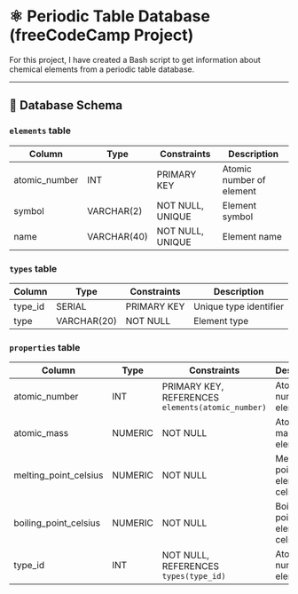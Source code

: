 # ⚛ Periodic Table Database (freeCodeCamp Project)
For this project, I have created a Bash script to get information about chemical elements from a periodic table database.

---
## 🧱 Database Schema
### `elements` table
| Column | Type | Constraints | Description |
| ------ | ---- | ----------- | ----------- |
| atomic_number | INT | PRIMARY KEY | Atomic number of element |
| symbol | VARCHAR(2) | NOT NULL, UNIQUE | Element symbol |
| name | VARCHAR(40) | NOT NULL, UNIQUE | Element name |
### `types` table
| Column | Type | Constraints | Description |
| ------ | ---- | ----------- | ----------- |
| type_id | SERIAL | PRIMARY KEY | Unique type identifier |
| type | VARCHAR(20) | NOT NULL | Element type |
### `properties` table
| Column | Type | Constraints | Description |
| ------ | ---- | ----------- | ----------- |
| atomic_number | INT | PRIMARY KEY, REFERENCES `elements(atomic_number)` | Atomic number of element |
| atomic_mass | NUMERIC | NOT NULL | Atomic mass of element |
| melting_point_celsius | NUMERIC | NOT NULL | Melting point of element in celsius |
| boiling_point_celsius | NUMERIC | NOT NULL | Boiling point of element in celsius |
| type_id | INT | NOT NULL, REFERENCES `types(type_id)` | Atomic number of element |
